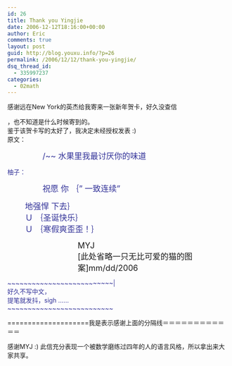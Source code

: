 ```yaml
---
id: 26
title: Thank you Yingjie
date: 2006-12-12T18:16:00+00:00
author: Eric
comments: true
layout: post
guid: http://blog.youxu.info/?p=26
permalink: /2006/12/12/thank-you-yingjie/
dsq_thread_id:
  - 335997237
categories:
  - 02math
---
```

感谢远在New York的英杰给我寄来一张新年贺卡，好久没查信

<p id="mb_0">
  <wbr></wbr>，也不知道是什么时候寄到的。<br /> 鉴于该贺卡写的太好了，我决定未经授权发表 :)<br /> 原文：
</p>

<p style="margin-left: 80px; color: #333399">
  <span style="font-size: 130%">/~~ 水果里我最讨厌你的味道<br /> </span>
</p>

<span style="font-size: 130%"></span> <span style="color: #333399">柚子： </span>

<p style="margin-left: 80px; color: #333399">
  <span style="font-size: 130%">祝愿 你 ｛&#8221; 一致连续&#8221;<br /> </span>
</p>

<p style="margin-left: 40px; color: #333399">
  <span style="font-size: 130%">地强悍 下去｝<br /> Ｕ ｛圣诞快乐｝<br /> Ｕ ｛寒假爽歪歪！｝ </span>
</p>

<p style="margin-left: 160px">
  <span style="font-size: 130%">MYJ<br /> [此处省略一只无比可爱的猫的图案]mm/dd/2006</p> 
  
  <p>
    </span>
  </p>
  
  <p>
    <span style="font-size: 130%"></span><span style="color: #333399"> ~~~~~~~~~~~~~~~~~~~~~~~~~~|</span><br /> <span style="color: #333399">好久不写中文，</span><br /> <span style="color: #333399">提笔就发抖，sigh &#8230;&#8230;</span><br /> <span style="color: #333399">~~~~~~~~~~~~~~~~~~~~~~~~~~</span>
  </p>
  
  <p>
    ====================我是表示感谢上面的分隔<wbr></wbr>线＝＝＝＝＝＝＝＝＝＝＝＝
  </p>
  
  <p>
    感谢MYJ :) 此信充分表现一个被数学磨练过四年的人的语言风格<wbr></wbr>，所以拿出来大家共享。
  </p>
